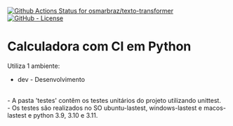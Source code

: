<!--- BADGES: START --->
[![Github Actions Status for osmarbraz/texto-transformer](https://github.com/osmarbraz/calculadora_python_teste/workflows/Integra%C3%A7%C3%A3o%20continua%20em%20Python/badge.svg)](https://github.com/osmarbraz/calculadora_python_teste/actions) 
[![GitHub - License](https://img.shields.io/github/license/osmarbraz/calculadora_python_teste?logo=github&style=flat&color=green)][#github-license]

[#github-license]: https://github.com/osmarbraz/calculadora_python_teste/blob/master/LICENSE
<!--- BADGES: END --->

# Calculadora com CI em Python

Utiliza 1 ambiente:
- dev - Desenvolvimento

<br>
- A pasta 'testes' contêm os testes unitários do projeto utilizando unittest.<br>
- Os testes são realizados no SO ubuntu-lastest, windows-lastest e macos-lastest e python 3.9, 3.10 e 3.11.<br>